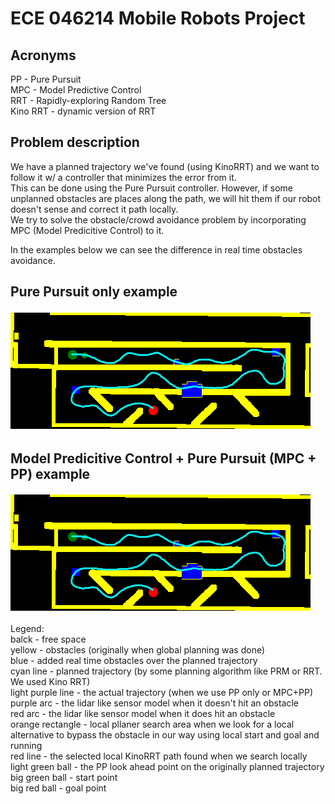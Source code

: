 # ECE 046214 Mobile Robots Project

## Acronyms 
PP - Pure Pursuit  
MPC - Model Predictive Control  
RRT - Rapidly-exploring Random Tree  
Kino RRT - dynamic version of RRT  


## Problem description
We have a planned trajectory we've found (using KinoRRT) and we want to follow it w/ a controller that minimizes the error from it.  
This can be done using the Pure Pursuit controller. However, if some unplanned obstacles are places along the path, we will hit them if our robot   
doesn't sense and correct it path locally.  
We try to solve the obstacle/crowd avoidance problem by incorporating MPC (Model Predicitive Control) to it.  

In the examples below we can see the difference in real time obstacles avoidance.  

## Pure Pursuit only example
![Pure Pursuit only](src/pp_only_scaled_down_plan_18-08-2024_01-45-10.gif)
## Model Predicitive Control + Pure Pursuit (MPC + PP) example
![MPC (Model Predictive Control + Pure Pursuit](src/mpc_pp_scaled_down_plan_18-08-2024_01-40-54.gif)

Legend:  
balck - free space  
yellow - obstacles (originally when global planning was done)  
blue - added real time obstacles over the planned trajectory  
cyan line - planned trajectory (by some planning algorithm like PRM or RRT. We used Kino RRT)  
light purple line - the actual trajectory (when we use PP only or MPC+PP)  
purple arc - the lidar like sensor model when it doesn't hit an obstacle  
red arc - the lidar like sensor model when it does hit an obstacle  
orange rectangle - local pllaner search area when we look for a local alternative to bypass the obstacle in our way using local start and goal and running  
red line - the selected local KinoRRT path found when we search locally  
light green ball - the PP look ahead point on the originally planned trajectory  
big green ball - start point  
big red ball - goal point  
